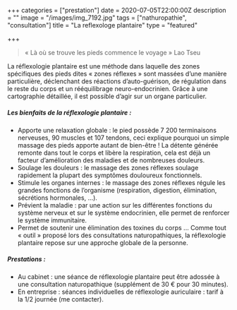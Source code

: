 +++
categories = ["prestation"]
date = 2020-07-05T22:00:00Z
description = ""
image = "/images/img_7192.jpg"
tags = ["nathuropathie", "consultation"]
title = "La reflexologe plantaire"
type = "featured"

+++
> « Là où se trouve les pieds commence le voyage » Lao Tseu

La réflexologie plantaire est une méthode dans laquelle des zones spécifiques des pieds dites « zones réflexes » sont massées d’une manière particulière, déclenchant des réactions d’auto-guérison, de régulation dans le reste du corps et un rééquilibrage neuro-endocrinien. Grâce à une cartographie détaillée, il est possible d’agir sur un organe particulier.

##### Les bienfaits de la réflexologie plantaire :

* Apporte une relaxation globale : le pied possède 7 200 terminaisons nerveuses, 90 muscles et 107 tendons, ceci explique pourquoi un simple massage des pieds apporte autant de bien-être ! La détente générée remonte dans tout le corps et libère la respiration, cela est déjà un facteur d’amélioration des maladies et de nombreuses douleurs.
* Soulage les douleurs : le massage des zones réflexes soulage rapidement la plupart des symptômes douloureux fonctionnels.
* Stimule les organes internes : le massage des zones réflexes régule les grandes fonctions de l’organisme (respiration, digestion, élimination, sécrétions hormonales, ...).
* Prévient la maladie : par une action sur les différentes fonctions du système nerveux et sur le système endocrinien, elle permet de renforcer le système immunitaire.
* Permet de soutenir une élimination des toxines du corps ... Comme tout « outil » proposé lors des consultations naturopathiques, la réflexologie plantaire repose sur une approche globale de la personne.

##### Prestations :

* Au cabinet : une séance de réflexologie plantaire peut être adossée à une consultation naturopathique (supplément de 30 € pour 30 minutes).
* En entreprise : séances individuelles de réflexologie auriculaire : tarif à la 1/2 journée (me contacter).